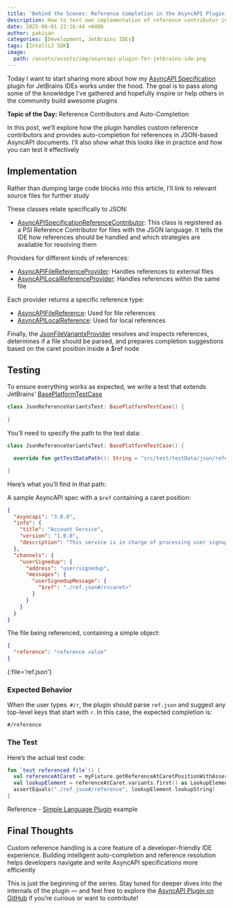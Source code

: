 ```yaml
---
title: 'Behind the Scenes: Reference Completion in the AsyncAPI Plugin for JetBrains IDEs'
description: How to test own implementation of reference contributor in IntelliJ SDK
date: 2025-06-01 22:16:44 +0400
author: pakisan
categories: [Development, JetBrains IDEs]
tags: [IntelliJ SDK]
image:
  path: /assets/assets/img/asyncapi-plugin-for-jetbrains-ide.png
---
```


Today I want to start sharing more about how my [AsyncAPI Specification](http://asyncapi.com) plugin for JetBrains IDEs works under the hood. The goal is to pass along some of the knowledge I’ve gathered and hopefully inspire or help others in the community build awesome plugins

**Topic of the Day:** Reference Contributors and Auto-Completion

In this post, we’ll explore how the plugin handles custom reference contributors and provides auto-completion for references in JSON-based AsyncAPI documents. I’ll also show what this looks like in practice and how you can test it effectively

## Implementation

Rather than dumping large code blocks into this article, I’ll link to relevant source files for further study

These classes relate specifically to JSON:
- [AsyncAPISpecificationReferenceContributor](https://github.com/asyncapi/jasyncapi-idea-plugin/blob/master/src/main/kotlin/com/asyncapi/plugin/idea/extensions/psi/reference/contributor/json/AsyncAPISpecificationReferenceContributor.kt): This class is registered as a PSI Reference Contributor for files with the JSON language. It tells the IDE how references should be handled and which strategies are available for resolving them

Providers for different kinds of references:
- [AsyncAPIFileReferenceProvider](https://github.com/asyncapi/jasyncapi-idea-plugin/blob/master/src/main/kotlin/com/asyncapi/plugin/idea/extensions/psi/reference/provider/json/AsyncAPIFileReferenceProvider.kt): Handles references to external files
- [AsyncAPILocalReferenceProvider](https://github.com/asyncapi/jasyncapi-idea-plugin/blob/master/src/main/kotlin/com/asyncapi/plugin/idea/extensions/psi/reference/provider/json/AsyncAPILocalReferenceProvider.kt): Handles references within the same file

Each provider returns a specific reference type:
- [AsyncAPIFileReference](https://github.com/asyncapi/jasyncapi-idea-plugin/blob/master/src/main/kotlin/com/asyncapi/plugin/idea/extensions/psi/reference/AsyncAPIFileReference.kt): Used for file references
- [AsyncAPILocalReference](https://github.com/asyncapi/jasyncapi-idea-plugin/blob/master/src/main/kotlin/com/asyncapi/plugin/idea/extensions/psi/reference/AsyncAPILocalReference.kt): Used for local references

Finally, the [JsonFileVariantsProvider](https://github.com/asyncapi/jasyncapi-idea-plugin/blob/master/src/main/kotlin/com/asyncapi/plugin/idea/extensions/psi/reference/JsonFileVariantsProvider.kt) resolves and inspects references, determines if a file should be parsed, and prepares completion suggestions based on the caret position inside a $ref node

## Testing

To ensure everything works as expected, we write a test that extends JetBrains' [BasePlatformTestCase](https://github.com/JetBrains/intellij-community/blob/master/platform/testFramework/src/com/intellij/testFramework/fixtures/BasePlatformTestCase.java)

```kotlin
class JsonReferenceVariantsTest: BasePlatformTestCase() {
  
}
```

You’ll need to specify the path to the test data:

```kotlin
class JsonReferenceVariantsTest: BasePlatformTestCase() {

  override fun getTestDataPath(): String = "src/test/testData/json/reference/completion/3.0.0"

}
```

Here’s what you’ll find in that path:

A sample AsyncAPI spec with a `$ref` containing a caret position:
```json
{
  "asyncapi": "3.0.0",
  "info": {
    "title": "Account Service",
    "version": "1.0.0",
    "description": "This service is in charge of processing user signups :rocket:"
  },
  "channels": {
    "userSignedup": {
      "address": "user/signedup",
      "messages": {
        "userSignedupMessage": {
          "$ref": "./ref.json#/r<caret>"
        }
      }
    }
  }
}
```

The file being referenced, containing a simple object:
```json
{
  "reference": "reference value"
}
```
{:file='ref.json'}

### Expected Behavior

When the user types` #/r`, the plugin should parse `ref.json` and suggest any top-level keys that start with `r`. In this case, the expected completion is:

```text
#/reference
```

### The Test

Here’s the actual test code:

```kotlin
fun `test referenced file`() {
  val referenceAtCaret = myFixture.getReferenceAtCaretPositionWithAssertion("reference.json", "ref.json")
  val lookupElement = referenceAtCaret.variants.first() as LookupElement
  assertEquals("./ref.json#/reference", lookupElement.lookupString)
}
```

Reference - [Simple Language Plugin](https://github.com/JetBrains/intellij-sdk-code-samples/tree/master/simple_language_plugin) example

## Final Thoughts

Custom reference handling is a core feature of a developer-friendly IDE experience. Building intelligent auto-completion and reference resolution helps developers navigate and write AsyncAPI specifications more efficiently

This is just the beginning of the series. Stay tuned for deeper dives into the internals of the plugin — and feel free to explore the [AsyncAPI Plugin on GitHub](https://github.com/asyncapi/jasyncapi-idea-plugin) if you’re curious or want to contribute!
